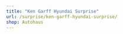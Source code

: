 ```yaml
---
title: "Ken Garff Hyundai Surprise"
url: /surprise/ken-garff-hyundai-surprise/
shop: Autohaus
---
```

